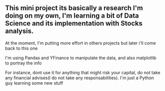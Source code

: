 <H2>This mini project its basically a research I'm doing on my own, I'm learning a bit of Data Science and its implementation with Stocks analysis. </H2> 
<p> At the moment, I'm putting more effort in others projects but later i'll come back to this one </p>








<p> I'm using Pandas and YFinance to manipulate the data, and also matplotlib to portray the info</p>
<p>For instance, dont use it for anything that might risk your capital, do not take any financial advises(I do not take any responsabilities). I'm just a Python guy learning some new stuff</p>
